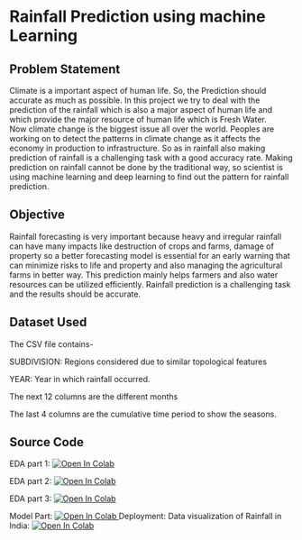 <h1>Rainfall Prediction using machine Learning</h1>

<h2>Problem Statement</h2>


Climate is a important aspect of human life. So, the Prediction should accurate as much as possible. In this project we try to deal with the prediction of the rainfall which is also a major aspect of human life and which provide the major resource of human life which is Fresh Water.<br>
Now climate change is the biggest issue all over the world. Peoples are working on to detect the patterns in climate change as it affects the economy in production to infrastructure. So as in rainfall also making prediction of rainfall is a challenging task with a good accuracy rate. Making prediction on rainfall cannot be done by the traditional way, so scientist is using machine learning and deep learning to find out the pattern for rainfall prediction.

<h2>Objective</h2>

Rainfall forecasting is very important because heavy and irregular rainfall can have many impacts like destruction of crops and farms, damage of property so a better forecasting model is essential for an early warning that can minimize risks to life and property and also managing the agricultural farms in better way. This prediction mainly helps farmers and also water resources can be utilized efficiently. Rainfall prediction is a challenging task and the results should be accurate.

<h2>Dataset Used</h2>


The CSV file contains-

SUBDIVISION: Regions considered due to similar topological features

YEAR: Year in which rainfall occurred.

The next 12 columns are the different months

The last 4 columns are the cumulative time period to show the seasons.

<h2>Source Code</h2>

EDA part 1:
<a href="https://colab.research.google.com/github/gayathripaaru/Rainfall-Prediction-In-India/blob/main/Exploration_Rainfall_Data_1.1.ipynb">
  <img src="https://colab.research.google.com/assets/colab-badge.svg" alt="Open In Colab"/>
</a>

EDA part 2:
<a href="https://colab.research.google.com/github/gayathripaaru/Rainfall-Prediction-In-India/blob/main/Exploration_Rainfall_Data_1.2.ipynb">
  <img src="https://colab.research.google.com/assets/colab-badge.svg" alt="Open In Colab"/>
</a>

EDA part 3: 
<a href="https://colab.research.google.com/github/gayathripaaru/Rainfall-Prediction-In-India/blob/main/Exploration_Rainfall_Data_1.3.ipynb">
  <img src="https://colab.research.google.com/assets/colab-badge.svg" alt="Open In Colab"/>
</a>

Model Part:
<a href="https://colab.research.google.com/github/gayathripaaru/Rainfall-Prediction-In-India/blob/main/Model.ipynb">
  <img src="https://colab.research.google.com/assets/colab-badge.svg" alt="Open In Colab"/>
</a>
Deployment:
Data visualization of Rainfall in India:
<a href="https://share.streamlit.io/gayathripaaru/rainfall-prediction-in-india/main/main.py">
  <img src="https://colab.research.google.com/assets/streamlit.svg" alt="Open In Colab"/>
</a>
